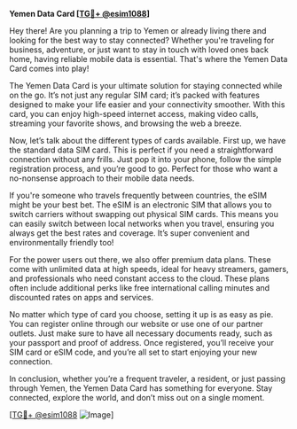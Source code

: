**Yemen Data Card [[TG💪+ @esim1088](https://t.me/s/esim1088)]**

Hey there! Are you planning a trip to Yemen or already living there and looking for the best way to stay connected? Whether you're traveling for business, adventure, or just want to stay in touch with loved ones back home, having reliable mobile data is essential. That's where the Yemen Data Card comes into play!

The Yemen Data Card is your ultimate solution for staying connected while on the go. It’s not just any regular SIM card; it’s packed with features designed to make your life easier and your connectivity smoother. With this card, you can enjoy high-speed internet access, making video calls, streaming your favorite shows, and browsing the web a breeze. 

Now, let’s talk about the different types of cards available. First up, we have the standard data SIM card. This is perfect if you need a straightforward connection without any frills. Just pop it into your phone, follow the simple registration process, and you’re good to go. Perfect for those who want a no-nonsense approach to their mobile data needs.

If you're someone who travels frequently between countries, the eSIM might be your best bet. The eSIM is an electronic SIM that allows you to switch carriers without swapping out physical SIM cards. This means you can easily switch between local networks when you travel, ensuring you always get the best rates and coverage. It’s super convenient and environmentally friendly too!

For the power users out there, we also offer premium data plans. These come with unlimited data at high speeds, ideal for heavy streamers, gamers, and professionals who need constant access to the cloud. These plans often include additional perks like free international calling minutes and discounted rates on apps and services.

No matter which type of card you choose, setting it up is as easy as pie. You can register online through our website or use one of our partner outlets. Just make sure to have all necessary documents ready, such as your passport and proof of address. Once registered, you’ll receive your SIM card or eSIM code, and you’re all set to start enjoying your new connection.

In conclusion, whether you’re a frequent traveler, a resident, or just passing through Yemen, the Yemen Data Card has something for everyone. Stay connected, explore the world, and don’t miss out on a single moment. 

[[TG💪+ @esim1088](https://t.me/s/esim1088) ![Image](https://i.postimg.cc/Y0z9fWf4/image.png)]